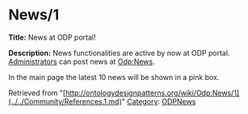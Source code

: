 #  News/1


__Title:__ News at ODP portal!


__Description:__ News functionalities are active by now at ODP portal. [Administrators](../../Administrators.md "Administrators") can post news at [Odp:News](../../Odp/News.1.md "Odp:News"). 


In the main page the latest 10 news will be shown in a pink box. 





Retrieved from "[http://ontologydesignpatterns.org/wiki/Odp:News/1](../../Community/References.1.md)"
 [Category](http://ontologydesignpatterns.org/wiki/Special:Categories "Special:Categories"): [ODPNews](../../Category/ODPNews.md "Category:ODPNews")